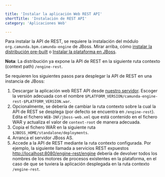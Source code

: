 ```yaml
---

title: 'Instalar la aplicación Web REST API'
shortTitle: 'Instalación de REST API'
category: 'Aplicaciones Web'

---
```


Para instalar la API de REST, se requiere la instalación del módulo `org.camunda.bpm.camunda-engine` de JBoss.
Mirar arriba, cómo [instalar la distribución pre-built](ref:#bpm-platform-install-the-pre-built-distro) o [Instalar la plataforma en JBoss](ref:#bpm-platform-install-the-platform-on-a-vanilla-jboss).

**Nota**: La distribución ya expone la API de REST en la siguiente ruta contexto (context path) `/engine-rest`.

Se requieren los siguientes pasos para desplegar la API de REST en una instancia de JBoss:

1. Descargar la aplicación web REST API desde [nuestro servidor](https://app.camunda.com/nexus/content/groups/public/org/camunda/bpm/camunda-engine-rest/).
   Escoger la versión adecuada con el nombre `$PLATFORM_VERSION/camunda-engine-rest-$PLATFORM_VERSION.war`.
2. Opcionalmente, se debería de cambiar la ruta contexto sobre la cual la API de REST se desplega (por defecto se encuentra en `/engine-rest`).
   Edita el fichero `WEB-INF/jboss-web.xml` que está contenido en el fichero WAR y actualiza el valor de `context-root` de manera adecuada.
3. Copia el fichero WAR en la siguiente ruta `$JBOSS_HOME/standalone/deployments`.
4. Arranca el servidor JBoss AS.
5. Accede a la API de REST mediante la ruta contexto configurada.
   Por ejemplo, la siguiente llamada a servicios REST expuestos <a href="http://localhost:8080/engine-rest/engine">http://localhost:8080/engine-rest/engine</a> debería de devolver todos los nombres de los motores de procesos existentes en la plataforma,
   en el caso de que se tuviera la aplicación desplegada en la ruta contexto `/engine-rest`.